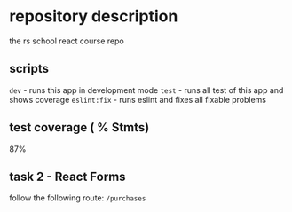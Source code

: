 # repository description

the rs school react course repo

## scripts

`dev` - runs this app in development mode
`test` - runs all test of this app and shows coverage
`eslint:fix` - runs eslint and fixes all fixable problems

## test coverage ( % Stmts)

87%

## task 2 - React Forms

follow the following route: `/purchases`
